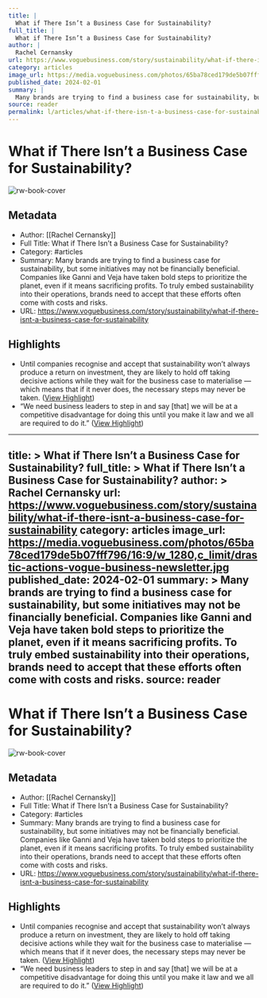 ```yaml
---
title: |
  What if There Isn’t a Business Case for Sustainability?
full_title: |
  What if There Isn’t a Business Case for Sustainability?
author: |
  Rachel Cernansky
url: https://www.voguebusiness.com/story/sustainability/what-if-there-isnt-a-business-case-for-sustainability
category: articles
image_url: https://media.voguebusiness.com/photos/65ba78ced179de5b07fff796/16:9/w_1280,c_limit/drastic-actions-vogue-business-newsletter.jpg
published_date: 2024-02-01
summary: |
  Many brands are trying to find a business case for sustainability, but some initiatives may not be financially beneficial. Companies like Ganni and Veja have taken bold steps to prioritize the planet, even if it means sacrificing profits. To truly embed sustainability into their operations, brands need to accept that these efforts often come with costs and risks.
source: reader
permalink: l/articles/what-if-there-isn-t-a-business-case-for-sustainability
---
```

# What if There Isn’t a Business Case for Sustainability?

![rw-book-cover](https://media.voguebusiness.com/photos/65ba78ced179de5b07fff796/16:9/w_1280,c_limit/drastic-actions-vogue-business-newsletter.jpg)

## Metadata
- Author: [[Rachel Cernansky]]
- Full Title: What if There Isn’t a Business Case for Sustainability?
- Category: #articles
- Summary: Many brands are trying to find a business case for sustainability, but some initiatives may not be financially beneficial. Companies like Ganni and Veja have taken bold steps to prioritize the planet, even if it means sacrificing profits. To truly embed sustainability into their operations, brands need to accept that these efforts often come with costs and risks.
- URL: https://www.voguebusiness.com/story/sustainability/what-if-there-isnt-a-business-case-for-sustainability

## Highlights
- Until companies recognise and accept that sustainability won’t always produce a return on investment, they are likely to hold off taking decisive actions while they wait for the business case to materialise — which means that if it never does, the necessary steps may never be taken. ([View Highlight](https://read.readwise.io/read/01j5h4hwhqjegnt9rhhewswwvn))
- “We need business leaders to step in and say [that] we will be at a competitive disadvantage for doing this until you make it law and we all are required to do it.” ([View Highlight](https://read.readwise.io/read/01j5h4n53vgdj3rdqh7my79rgq))


---
title: >
  What if There Isn’t a Business Case for Sustainability?
full_title: >
  What if There Isn’t a Business Case for Sustainability?
author: >
  Rachel Cernansky
url: https://www.voguebusiness.com/story/sustainability/what-if-there-isnt-a-business-case-for-sustainability
category: articles
image_url: https://media.voguebusiness.com/photos/65ba78ced179de5b07fff796/16:9/w_1280,c_limit/drastic-actions-vogue-business-newsletter.jpg
published_date: 2024-02-01
summary: >
  Many brands are trying to find a business case for sustainability, but some initiatives may not be financially beneficial. Companies like Ganni and Veja have taken bold steps to prioritize the planet, even if it means sacrificing profits. To truly embed sustainability into their operations, brands need to accept that these efforts often come with costs and risks.
source: reader
---
# What if There Isn’t a Business Case for Sustainability?

![rw-book-cover](https://media.voguebusiness.com/photos/65ba78ced179de5b07fff796/16:9/w_1280,c_limit/drastic-actions-vogue-business-newsletter.jpg)

## Metadata
- Author: [[Rachel Cernansky]]
- Full Title: What if There Isn’t a Business Case for Sustainability?
- Category: #articles
- Summary: Many brands are trying to find a business case for sustainability, but some initiatives may not be financially beneficial. Companies like Ganni and Veja have taken bold steps to prioritize the planet, even if it means sacrificing profits. To truly embed sustainability into their operations, brands need to accept that these efforts often come with costs and risks.
- URL: https://www.voguebusiness.com/story/sustainability/what-if-there-isnt-a-business-case-for-sustainability

## Highlights
- Until companies recognise and accept that sustainability won’t always produce a return on investment, they are likely to hold off taking decisive actions while they wait for the business case to materialise — which means that if it never does, the necessary steps may never be taken. ([View Highlight](https://read.readwise.io/read/01j5h4hwhqjegnt9rhhewswwvn))
- “We need business leaders to step in and say [that] we will be at a competitive disadvantage for doing this until you make it law and we all are required to do it.” ([View Highlight](https://read.readwise.io/read/01j5h4n53vgdj3rdqh7my79rgq))


